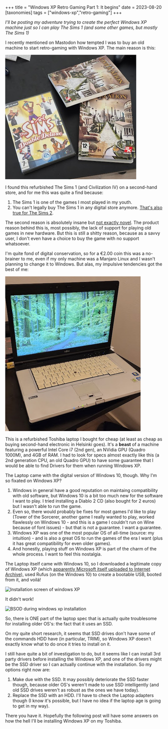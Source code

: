 +++
title =  "Windows XP Retro Gaming Part 1: It begins"
date = 2023-08-20
[taxonomies]
tags = ["windows-xp","retro-gaming"]
+++

*I'll be posting my adventure trying to create the perfect Windows XP machine just so I can play The Sims 1 (and some other games, but mostly The Sims 1)*

I recently mentioned on Mastodon how tempted I was to buy an old machine to start retro-gaming with Windows XP. The main reason is this:

![The Sims and Civilization IV](/posts/windows-xp-adventure-1/the-sims.jpg)

I found this refurbished The Sims 1 (and Civilization IV) on a second-hand store, and for me this was quite a find because:

1. The Sims 1 is one of the games I most played in my youth.
2. You can't legally buy The Sims 1 in any digital store anymore. [That's also true for The Sims 2](https://www.reddit.com/r/sims2help/comments/sxqye7/getting_the_sims_2_on_2022/).

The second reason is absolutely insane but [not exactly novel](https://gamehistory.org/87percent/). The product reason behind this is, most possibly, the lack of support for playing old games in new hardware. But this is still a shitty reason, because as a savvy user, I don't even have a choice to buy the game with no support whatsoever.

I'm quite fond of digital conservation, so for a €2.00 coin this was a no-brainer to me, even if my only machine was a Manjaro Linux and I wasn't planning to change it to Windows. But alas, my impulsive tendencies got the best of me:

![A Toshiba Laptop](/posts/windows-xp-adventure-1/toshiba.jpg)

This is a refurbished Toshiba laptop I bought for cheap (at least as cheap as buying second-hand electronic in Helsinki goes). It's a **beast** of a machine featuring a powerful Intel Core i7 (2nd gen), an NVidia GPU (Quadro 1000M), and 4GB of RAM. I had to look for specs almost exactly like this (a 2nd generation CPU, an old Quadro GPU) to have some guarantee that I would be able to find Drivers for them when running Windows XP.

The Laptop came with the digital version of Windows 10, though. Why I'm so fixated on Windows XP?

1. Windows in general have a good reputation on maintaing compatibility with old software, but Windows 10 is a bit too much new for the software I want to play. I tried installing a Diablo 2 CD (also bought for 2 euros) but I wasn't able to run the game.
2. Even so, there would probably be fixes for most games I'd like to play (Tower of the Sorcerer, another game I really wanted to play, worked flawlessly on Windows 10 - and this is a game I couldn't run on Wine because of font issues) - but that is not a guarantee. I want a guarantee.
3. Windows XP was one of the most popular OS of all-time (source: my intuition) - and is also a great OS to run the games of the era I want (plus it has great compatibility for even older games).
4. And honestly, playing stuff on Windows XP is part of the charm of the whole process. I want to feel this nostalgia.

The Laptop itself came with Windows 10, so I downloaded a legitimate copy of Windows XP (which [apparently Microsoft itself uploaded to Internet Archive](https://archive.org/details/WinXPProSP3x86)), used Rufus (on the Windows 10) to create a bootable USB, booted from it, and voilá!

![Installation screen of windows XP](windows-xp.jpg)

It didn't work!

![BSOD during windows xp installation](oops.jpg)

So, there is ONE part of the laptop spec that is actually quite troublesome for installing older OS's: the fact that it uses an SSD.

On my quite short research, it seems that SSD drives don't have some of the commands HDD have (in particular, TRIM), so Windows XP doesn't exactly know what to do once it tries to install on it.

I still have quite a bit of investigation to do, but it seems like I can install 3rd party drivers before installing the Windows XP, and one of the drivers might be the SSD driver so I can actually continue with the installation. So my options right now are:

1. Make due with the SSD. It may possibly deteriorate the SSD faster though, because older OS's weren't made to use SSD intelligently (and old SSD drives weren't as robust as the ones we have today).
2. Replace the SSD with an HDD. I'll have to check the Laptop adapters though (I know it's possible, but I have no idea if the laptop age is going to get in my way).

There you have it. Hopefully the following post will have some answers on how the hell I'll be installing Windows XP on my Toshiba.
